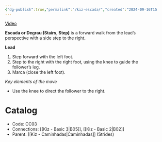 ```yaml
---
{"dg-publish":true,"permalink":"/kiz-escada/","created":"2024-09-16T15:14:53.065-04:00","updated":"2024-10-25T15:48:32.197-04:00"}
---
```



[Video](https://youtu.be/xy0lMdrg-d8)

**Escada or Degrau (Stairs, Step)** is a forward walk from the lead’s perspective with a side step to the right.

**Lead**
1. Step forward with the left foot.
2. Step to the right with the right foot, using the knee to guide the follower’s leg.
3. Marca (close the left foot).

*Key elements of the move*
- Use the knee to direct the follower to the right.

# Catalog

- Code: CC03
- Connections: [[Kiz - Basic 3\|B05]], [[Kiz - Basic 2\|B02]]
- Parent: [[Kiz - Caminhadas\|Caminhadas]] (Strides)
